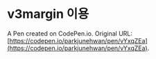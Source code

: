 # v3margin 이용

A Pen created on CodePen.io. Original URL: [https://codepen.io/parkjunehwan/pen/vYxqZEa](https://codepen.io/parkjunehwan/pen/vYxqZEa).


